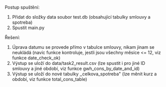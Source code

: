 Postup spuštění:
1) Přidat do složky data soubor test.db (obsahující tabulky smlouvy a spotreba)
2) Spustit main.py

Řešení:
1) Úprava datumu se provede přímo v tabulce smlouvy, nikam jinam se neukládá
   (navíc funkce kontroluje, jestli jsou všechny měsíce <= 12, viz funkce date_check_ok)
2) Výstup se uloží do data/task2_result.csv
   (lze spustit i pro jiné ID smlouvy a jiné období, viz funkce gwh_cons_by_date_and_id)
3) Výstup se uloží do nové tabulky ,,celkova_spotreba"
   (lze měnit kurz a období, viz funkce total_cons_table)
